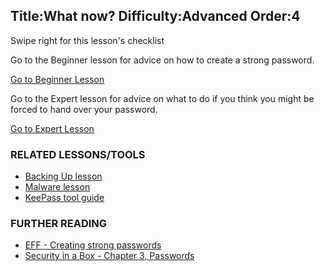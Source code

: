 Title:What now?
Difficulty:Advanced
Order:4
---
<p>Swipe right for this lesson's checklist</p><p>Go to the Beginner lesson for advice on how to create a strong password.</p><a href="umbrella://lesson/passwords/0" class="button green">Go to Beginner Lesson</a><p>Go to the Expert lesson for advice on what to do if you think you might be forced to hand over your password.</p><a href="umbrella://lesson/passwords/2" class="button purple">Go to Expert Lesson</a><h3>RELATED LESSONS/TOOLS</h3><p><ul><li><a href="umbrella://lesson/backing-up">Backing Up lesson</a></li><li><a href="umbrella://lesson/malware">Malware lesson</a></li><li><a href="umbrella://tool/KeePass">KeePass tool guide</a></li></ul></p><h3>FURTHER READING</h3><p><ul><li><a href="https://ssd.eff.org/en/module/creating-strong-passwords">EFF - Creating strong passwords</a></li><li><a href="https://securityinabox.org/chapter-3">Security in a Box - Chapter 3, Passwords</a></li></ul></p>